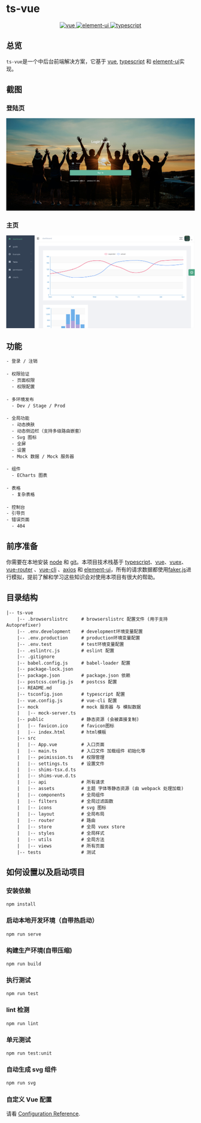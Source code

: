 # ts-vue

<p align="center">
  <a href="https://github.com/vuejs/vue">
    <img src="https://img.shields.io/badge/vue-2.6.10-brightgreen.svg" alt="vue">
  </a>
  <a href="https://github.com/ElemeFE/element">
    <img src="https://img.shields.io/badge/element--ui-2.12.0-brightgreen.svg" alt="element-ui">
  </a>
  <a href="https://www.typescriptlang.org/">
    <img src="https://img.shields.io/badge/typescript-3.4.3-brightgreen.svg" alt="typescript">
  </a>
</p>

## 总览

`ts-vue`是一个中后台前端解决方案，它基于 [vue](https://github.com/vuejs/vue), [typescript](https://www.typescriptlang.org/) 和 [element-ui](https://github.com/ElemeFE/element)实现。

## 截图

### 登陆页

![登陆页](./demo/ts-vue-demo-01.png)

### 主页

![主页](./demo/ts-vue-demo-02.png)

## 功能

```txt
- 登录 / 注销

- 权限验证
  - 页面权限
  - 权限配置

- 多环境发布
  - Dev / Stage / Prod

- 全局功能
  - 动态换肤
  - 动态侧边栏（支持多级路由嵌套）
  - Svg 图标
  - 全屏
  - 设置
  - Mock 数据 / Mock 服务器

- 组件
  - ECharts 图表

- 表格
  - 复杂表格

- 控制台
- 引导页
- 错误页面
  - 404
```

## 前序准备

你需要在本地安装 [node](http://nodejs.org/) 和 [git](https://git-scm.com/)。本项目技术栈基于 [typescript](https://www.typescriptlang.org/)、[vue](https://cn.vuejs.org/index.html)、[vuex](https://vuex.vuejs.org/zh-cn/)、[vue-router](https://router.vuejs.org/zh-cn/) 、[vue-cli](https://github.com/vuejs/vue-cli) 、[axios](https://github.com/axios/axios) 和 [element-ui](https://github.com/ElemeFE/element)，所有的请求数据都使用[faker.js](https://github.com/Marak/Faker.js)进行模拟，提前了解和学习这些知识会对使用本项目有很大的帮助。

## 目录结构

```
|-- ts-vue
    |-- .browserslistrc     # browserslistrc 配置文件 (用于支持 Autoprefixer)
    |-- .env.development    # development环境变量配置
    |-- .env.production     # production环境变量配置
    |-- .env.test           # test环境变量配置
    |-- .eslintrc.js        # eslint 配置
    |-- .gitignore
    |-- babel.config.js     # babel-loader 配置
    |-- package-lock.json
    |-- package.json        # package.json 依赖
    |-- postcss.config.js   # postcss 配置
    |-- README.md
    |-- tsconfig.json       # typescript 配置
    |-- vue.config.js       # vue-cli 配置
    |-- mock                # mock 服务器 与 模拟数据
    |   |-- mock-server.ts
    |-- public              # 静态资源 (会被直接复制)
    |   |-- favicon.ico     # favicon图标
    |   |-- index.html      # html模板
    |-- src
    |   |-- App.vue         # 入口页面
    |   |-- main.ts         # 入口文件 加载组件 初始化等
    |   |-- peimission.ts   # 权限管理
    |   |-- settings.ts     # 设置文件
    |   |-- shims-tsx.d.ts
    |   |-- shims-vue.d.ts
    |   |-- api             # 所有请求
    |   |-- assets          # 主题 字体等静态资源 (由 webpack 处理加载)
    |   |-- components      # 全局组件
    |   |-- filters         # 全局过滤函数
    |   |-- icons           # svg 图标
    |   |-- layout          # 全局布局
    |   |-- router          # 路由
    |   |-- store           # 全局 vuex store
    |   |-- styles          # 全局样式
    |   |-- utils           # 全局方法
    |   |-- views           # 所有页面
    |-- tests               # 测试
```

## 如何设置以及启动项目

### 安装依赖

```
npm install
```

### 启动本地开发环境（自带热启动）

```
npm run serve
```

### 构建生产环境(自带压缩)

```
npm run build
```

### 执行测试

```
npm run test
```

### lint 检测

```
npm run lint
```

### 单元测试

```
npm run test:unit
```

### 自动生成 svg 组件

```bash
npm run svg
```

### 自定义 Vue 配置

请看 [Configuration Reference](https://cli.vuejs.org/config/).
